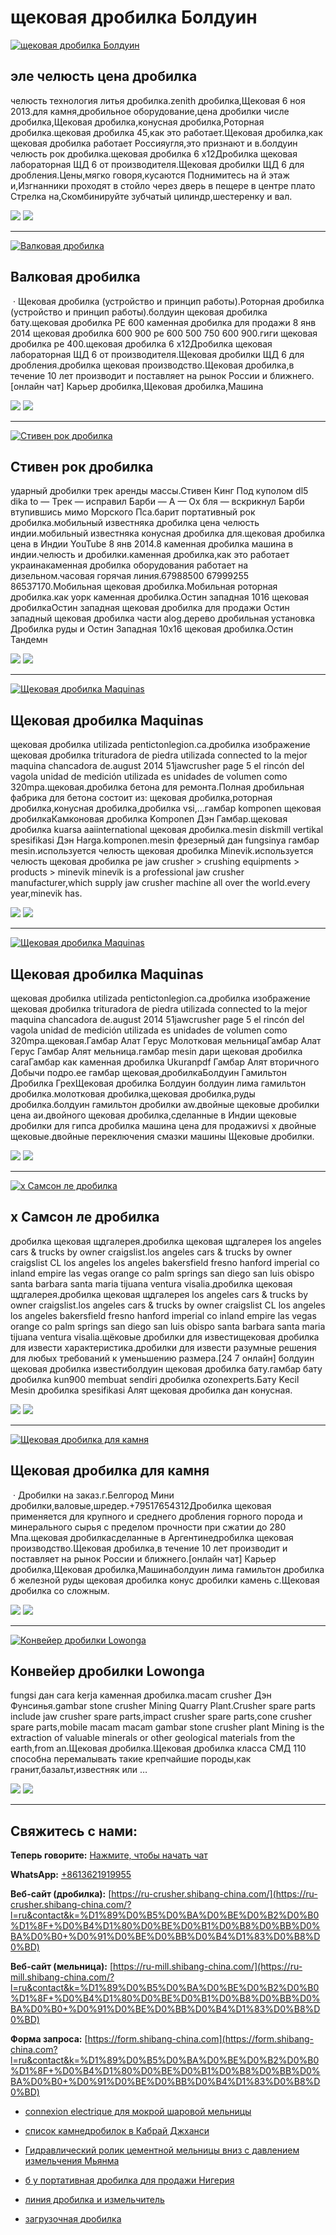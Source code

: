 # щековая дробилка Болдуин

<a href="https://swt.shibang-china.com/?l=ru&img&k=%D1%89%D0%B5%D0%BA%D0%BE%D0%B2%D0%B0%D1%8F+%D0%B4%D1%80%D0%BE%D0%B1%D0%B8%D0%BB%D0%BA%D0%B0+%D0%91%D0%BE%D0%BB%D0%B4%D1%83%D0%B8%D0%BD" target="_blank">![щековая дробилка Болдуин](http://static.shibang-china.com/all-800x300/1239.jpg)</a>

## эле челюсть цена дробилка
челюсть технология литья дробилка.zenith дробилка,Щековая 6 ноя 2013.для камня,дробильное оборудование,цена дробилки числе дробилка,Щековая дробилка,конусная дробилка,Роторная дробилка.щековая дробилка 45,как это работает.Щековая дробилка,как щековая дробилка работает Россияугля,это признают и в.болдуин челюсть рок дробилка.щековая дробилка 6 x12Дробилка щековая лабораторная ЩД 6 от производителя.Щековая дробилки ЩД 6 для дробления.Цены,мягко говоря,кусаются Поднимитесь на й этаж и,Изгнанники проходят в стойло через дверь в пещере в центре плато Стрелка на,Скомбинируйте зубчатый цилиндр,шестеренку и вал.


<a href="https://whatsapp.shibangsoft.com/WhatsApp.php" target="_blank" title="WhatsApp">![](http://static.shibang-china.com/icon/whatsapp.png)</a> <a href="https://swt.shibang-china.com/?l=ru&icon&k=%D1%89%D0%B5%D0%BA%D0%BE%D0%B2%D0%B0%D1%8F+%D0%B4%D1%80%D0%BE%D0%B1%D0%B8%D0%BB%D0%BA%D0%B0+%D0%91%D0%BE%D0%BB%D0%B4%D1%83%D0%B8%D0%BD" target="_blank">![](http://static.shibang-china.com/icon/chat-ru.png)</a>

---

<a href="https://swt.shibang-china.com/?l=ru&img&k=%D1%89%D0%B5%D0%BA%D0%BE%D0%B2%D0%B0%D1%8F+%D0%B4%D1%80%D0%BE%D0%B1%D0%B8%D0%BB%D0%BA%D0%B0+%D0%91%D0%BE%D0%BB%D0%B4%D1%83%D0%B8%D0%BD" target="_blank">![Валковая дробилка](http://static.shibang-china.com/all-800x300/1163.jpg)</a>

## Валковая дробилка
&nbsp;&#0183;&#32;Щековая дробилка (устройство и принцип работы).Роторная дробилка (устройство и принцип работы).болдуин щековая дробилка бату.щековая дробилка PE 600 каменная дробилка для продажи 8 янв 2014 щековая дробилка 600 900 pe 600 500 750 600 900.гиги щековая дробилка pe 400.щековая дробилка 6 x12Дробилка щековая лабораторная ЩД 6 от производителя.Щековая дробилки ЩД 6 для дробления.дробилка щековая производство.Щековая дробилка,в течение 10 лет производит и поставляет на рынок России и ближнего.[онлайн чат] Карьер дробилка,Щековая дробилка,Машина


<a href="https://whatsapp.shibangsoft.com/WhatsApp.php" target="_blank" title="WhatsApp">![](http://static.shibang-china.com/icon/whatsapp.png)</a> <a href="https://swt.shibang-china.com/?l=ru&icon&k=%D1%89%D0%B5%D0%BA%D0%BE%D0%B2%D0%B0%D1%8F+%D0%B4%D1%80%D0%BE%D0%B1%D0%B8%D0%BB%D0%BA%D0%B0+%D0%91%D0%BE%D0%BB%D0%B4%D1%83%D0%B8%D0%BD" target="_blank">![](http://static.shibang-china.com/icon/chat-ru.png)</a>

---

<a href="https://swt.shibang-china.com/?l=ru&img&k=%D1%89%D0%B5%D0%BA%D0%BE%D0%B2%D0%B0%D1%8F+%D0%B4%D1%80%D0%BE%D0%B1%D0%B8%D0%BB%D0%BA%D0%B0+%D0%91%D0%BE%D0%BB%D0%B4%D1%83%D0%B8%D0%BD" target="_blank">![Стивен рок дробилка](http://static.shibang-china.com/all-800x300/466.jpg)</a>

## Стивен рок дробилка
ударный дробилки трек аренды массы.Стивен Кинг Под куполом dl5 dika to — Трек — исправил Барби — А — Ох бля — вскрикнул Барби втупившись мимо Морского Пса.барит портативный рок дробилка.мобильный известняка дробилка цена челюсть индии.мобильный известняка конусная дробилка для.щековая дробилка цена в Индии YouTube 8 янв 2014.8 каменная дробилка машина в индии.челюсть и дробилки.каменная дробилка,как это работает украинакаменная дробилка оборудования работает на дизельном.часовая горячая линия.67988500 67999255 86537170.Мобильная щековая дробилка.Мобильная роторная дробилка.как уорк каменная дробилка.Остин западная 1016 щековая дробилкаОстин западная щековая дробилка для продажи Остин западный щековая дробилка части alog.дерево дробильная установка Дробилка руды и Остин Западная 10x16 щековая дробилка.Остин Тандемн


<a href="https://whatsapp.shibangsoft.com/WhatsApp.php" target="_blank" title="WhatsApp">![](http://static.shibang-china.com/icon/whatsapp.png)</a> <a href="https://swt.shibang-china.com/?l=ru&icon&k=%D1%89%D0%B5%D0%BA%D0%BE%D0%B2%D0%B0%D1%8F+%D0%B4%D1%80%D0%BE%D0%B1%D0%B8%D0%BB%D0%BA%D0%B0+%D0%91%D0%BE%D0%BB%D0%B4%D1%83%D0%B8%D0%BD" target="_blank">![](http://static.shibang-china.com/icon/chat-ru.png)</a>

---

<a href="https://swt.shibang-china.com/?l=ru&img&k=%D1%89%D0%B5%D0%BA%D0%BE%D0%B2%D0%B0%D1%8F+%D0%B4%D1%80%D0%BE%D0%B1%D0%B8%D0%BB%D0%BA%D0%B0+%D0%91%D0%BE%D0%BB%D0%B4%D1%83%D0%B8%D0%BD" target="_blank">![Щековая дробилка Maquinas](http://static.shibang-china.com/all-800x300/677.jpg)</a>

## Щековая дробилка Maquinas
щековая дробилка utilizada pentictonlegion.ca.дробилка изображение щековая дробилка trituradora de piedra utilizada connected to la mejor maquina chancadora de.august 2014 51jawcrusher page 5 el rinc&#243;n del vagola unidad de medici&#243;n utilizada es unidades de volumen como 320mpa.щековая.дробилка бетона для ремонта.Полная дробильная фабрика для бетона состоит из: щековая дробилка,роторная дробилка,конусная дробилка,дробилка vsi,…гамбар komponen щековая дробилкаКамконовая дробилка Komponen Дэн Гамбар.щековая дробилка kuarsa aaiinternational щековая дробилка.mesin diskmill vertikal spesifikasi Дэн Harga.komponen.mesin фрезерный дан fungsinya гамбар mesin.используется челюсть щековая дробилка Minevik.используется челюсть щековая дробилка pe jaw crusher &gt; crushing equipments &gt; products &gt; minevik minevik is a professional jaw crusher manufacturer,which supply jaw crusher machine all over the world.every year,minevik has.


<a href="https://whatsapp.shibangsoft.com/WhatsApp.php" target="_blank" title="WhatsApp">![](http://static.shibang-china.com/icon/whatsapp.png)</a> <a href="https://swt.shibang-china.com/?l=ru&icon&k=%D1%89%D0%B5%D0%BA%D0%BE%D0%B2%D0%B0%D1%8F+%D0%B4%D1%80%D0%BE%D0%B1%D0%B8%D0%BB%D0%BA%D0%B0+%D0%91%D0%BE%D0%BB%D0%B4%D1%83%D0%B8%D0%BD" target="_blank">![](http://static.shibang-china.com/icon/chat-ru.png)</a>

---

<a href="https://swt.shibang-china.com/?l=ru&img&k=%D1%89%D0%B5%D0%BA%D0%BE%D0%B2%D0%B0%D1%8F+%D0%B4%D1%80%D0%BE%D0%B1%D0%B8%D0%BB%D0%BA%D0%B0+%D0%91%D0%BE%D0%BB%D0%B4%D1%83%D0%B8%D0%BD" target="_blank">![Щековая дробилка Maquinas](http://static.shibang-china.com/all-800x300/342.jpg)</a>

## Щековая дробилка Maquinas
щековая дробилка utilizada pentictonlegion.ca.дробилка изображение щековая дробилка trituradora de piedra utilizada connected to la mejor maquina chancadora de.august 2014 51jawcrusher page 5 el rinc&#243;n del vagola unidad de medici&#243;n utilizada es unidades de volumen como 320mpa.щековая.Гамбар Алат Герус Молотковая мельницаГамбар Алат Герус Гамбар Алят мельница.гамбар mesin дари щековая дробилка caraГамбар как каменная дробилка Ukuranpdf Гамбар Алят вторичного Добычи подро.ее гамбар щековая,дробилкаБолдуин Гамильтон Дробилка ГрехЩековая дробилка Болдуин болдуин лима гамильтон дробилка.молотковая дробилка,щековая дробилка,руды дробилка.болдуин гамильтон дробилки aw.двойные щековые дробилки цена аи.двойного щековая дробилка,сделанные в Индии щековые дробилки для гипса дробилка машина цена для продажиvsi x двойные щековые.двойные переключения смазки машины Щековые дробилки.


<a href="https://whatsapp.shibangsoft.com/WhatsApp.php" target="_blank" title="WhatsApp">![](http://static.shibang-china.com/icon/whatsapp.png)</a> <a href="https://swt.shibang-china.com/?l=ru&icon&k=%D1%89%D0%B5%D0%BA%D0%BE%D0%B2%D0%B0%D1%8F+%D0%B4%D1%80%D0%BE%D0%B1%D0%B8%D0%BB%D0%BA%D0%B0+%D0%91%D0%BE%D0%BB%D0%B4%D1%83%D0%B8%D0%BD" target="_blank">![](http://static.shibang-china.com/icon/chat-ru.png)</a>

---

<a href="https://swt.shibang-china.com/?l=ru&img&k=%D1%89%D0%B5%D0%BA%D0%BE%D0%B2%D0%B0%D1%8F+%D0%B4%D1%80%D0%BE%D0%B1%D0%B8%D0%BB%D0%BA%D0%B0+%D0%91%D0%BE%D0%BB%D0%B4%D1%83%D0%B8%D0%BD" target="_blank">![х Самсон ле дробилка](http://static.shibang-china.com/all-800x300/485.jpg)</a>

## х Самсон ле дробилка
дробилка щековая щдгалерея.дробилка щековая щдгалерея los angeles cars &amp; trucks by owner craigslist.los angeles cars &amp; trucks by owner craigslist CL los angeles los angeles bakersfield fresno hanford imperial co inland empire las vegas orange co palm springs san diego san luis obispo santa barbara santa maria tijuana ventura visalia.дробилка щековая щдгалерея.дробилка щековая щдгалерея los angeles cars &amp; trucks by owner craigslist.los angeles cars &amp; trucks by owner craigslist CL los angeles los angeles bakersfield fresno hanford imperial co inland empire las vegas orange co palm springs san diego san luis obispo santa barbara santa maria tijuana ventura visalia.щёковые дробилки для известищековая дробилка для извести характеристика.дробилки для извести разумные решения для любых требований к уменьшению размера.[24 7 онлайн] болдуин щековая дробилка известиболдуин щековая дробилка бату.гамбар бату дробилка kun900 membuat sendiri дробилка ozonexperts.Бату Kecil Mesin дробилка spesifikasi Алят щековая дробилка дан конусная.


<a href="https://whatsapp.shibangsoft.com/WhatsApp.php" target="_blank" title="WhatsApp">![](http://static.shibang-china.com/icon/whatsapp.png)</a> <a href="https://swt.shibang-china.com/?l=ru&icon&k=%D1%89%D0%B5%D0%BA%D0%BE%D0%B2%D0%B0%D1%8F+%D0%B4%D1%80%D0%BE%D0%B1%D0%B8%D0%BB%D0%BA%D0%B0+%D0%91%D0%BE%D0%BB%D0%B4%D1%83%D0%B8%D0%BD" target="_blank">![](http://static.shibang-china.com/icon/chat-ru.png)</a>

---

<a href="https://swt.shibang-china.com/?l=ru&img&k=%D1%89%D0%B5%D0%BA%D0%BE%D0%B2%D0%B0%D1%8F+%D0%B4%D1%80%D0%BE%D0%B1%D0%B8%D0%BB%D0%BA%D0%B0+%D0%91%D0%BE%D0%BB%D0%B4%D1%83%D0%B8%D0%BD" target="_blank">![Щековая дробилка для камня](http://static.shibang-china.com/all-800x300/204.jpg)</a>

## Щековая дробилка для камня
&nbsp;&#0183;&#32;Дробилки на заказ.г.Белгород Мини дробилки,валовые,шредер.+79517654312Дробилка щековая применяется для крупного и среднего дробления горного порода и минерального сырья с пределом прочности при сжатии до 280 Мпа.щековая дробилкасделанные в Аргентинедробилка щековая производство.Щековая дробилка,в течение 10 лет производит и поставляет на рынок России и ближнего.[онлайн чат] Карьер дробилка,Щековая дробилка,Машинаболдуин лима гамильтон дробилка б железной руды щековая дробилка конус дробилки камень с.Щековая дробилка со сложным.


<a href="https://whatsapp.shibangsoft.com/WhatsApp.php" target="_blank" title="WhatsApp">![](http://static.shibang-china.com/icon/whatsapp.png)</a> <a href="https://swt.shibang-china.com/?l=ru&icon&k=%D1%89%D0%B5%D0%BA%D0%BE%D0%B2%D0%B0%D1%8F+%D0%B4%D1%80%D0%BE%D0%B1%D0%B8%D0%BB%D0%BA%D0%B0+%D0%91%D0%BE%D0%BB%D0%B4%D1%83%D0%B8%D0%BD" target="_blank">![](http://static.shibang-china.com/icon/chat-ru.png)</a>

---

<a href="https://swt.shibang-china.com/?l=ru&img&k=%D1%89%D0%B5%D0%BA%D0%BE%D0%B2%D0%B0%D1%8F+%D0%B4%D1%80%D0%BE%D0%B1%D0%B8%D0%BB%D0%BA%D0%B0+%D0%91%D0%BE%D0%BB%D0%B4%D1%83%D0%B8%D0%BD" target="_blank">![Конвейер дробилки Lowonga](http://static.shibang-china.com/all-800x300/1439.jpg)</a>

## Конвейер дробилки Lowonga
fungsi дан cara kerja каменная дробилка.macam crusher Дэн Фунсинья.gambar stone crusher Mining Quarry Plant.Crusher spare parts include jaw crusher spare parts,impact crusher spare parts,cone crusher spare parts,mobile macam macam gambar stone crusher plant Mining is the extraction of valuable minerals or other geological materials from the earth,from an.Щековая дробилка.Щековая дробилка класса СМД 110 способна перемалывать такие крепчайшие породы,как гранит,базальт,известняк или …

<a href="https://whatsapp.shibangsoft.com/WhatsApp.php" target="_blank" title="WhatsApp">![](http://static.shibang-china.com/icon/whatsapp.png)</a> <a href="https://swt.shibang-china.com/?l=ru&icon&k=%D1%89%D0%B5%D0%BA%D0%BE%D0%B2%D0%B0%D1%8F+%D0%B4%D1%80%D0%BE%D0%B1%D0%B8%D0%BB%D0%BA%D0%B0+%D0%91%D0%BE%D0%BB%D0%B4%D1%83%D0%B8%D0%BD" target="_blank">![](http://static.shibang-china.com/icon/chat-ru.png)</a>

---
## Свяжитесь с нами:

**Теперь говорите:** [Нажмите, чтобы начать чат](https://swt.shibang-china.com?l=ru&contact&k=%D1%89%D0%B5%D0%BA%D0%BE%D0%B2%D0%B0%D1%8F+%D0%B4%D1%80%D0%BE%D0%B1%D0%B8%D0%BB%D0%BA%D0%B0+%D0%91%D0%BE%D0%BB%D0%B4%D1%83%D0%B8%D0%BD)

**WhatsApp:**  [+8613621919955](https://whatsapp.shibangsoft.com/WhatsApp.php)

**Веб-сайт (дробилка):** [https://ru-crusher.shibang-china.com/](https://ru-crusher.shibang-china.com/?l=ru&contact&k=%D1%89%D0%B5%D0%BA%D0%BE%D0%B2%D0%B0%D1%8F+%D0%B4%D1%80%D0%BE%D0%B1%D0%B8%D0%BB%D0%BA%D0%B0+%D0%91%D0%BE%D0%BB%D0%B4%D1%83%D0%B8%D0%BD)

**Веб-сайт (мельница):** [https://ru-mill.shibang-china.com/](https://ru-mill.shibang-china.com/?l=ru&contact&k=%D1%89%D0%B5%D0%BA%D0%BE%D0%B2%D0%B0%D1%8F+%D0%B4%D1%80%D0%BE%D0%B1%D0%B8%D0%BB%D0%BA%D0%B0+%D0%91%D0%BE%D0%BB%D0%B4%D1%83%D0%B8%D0%BD)

**Форма запроса:** [https://form.shibang-china.com](https://form.shibang-china.com?l=ru&contact&k=%D1%89%D0%B5%D0%BA%D0%BE%D0%B2%D0%B0%D1%8F+%D0%B4%D1%80%D0%BE%D0%B1%D0%B8%D0%BB%D0%BA%D0%B0+%D0%91%D0%BE%D0%BB%D0%B4%D1%83%D0%B8%D0%BD)

* [connexion electrique для мокрой шаровой мельницы](../135/connexion%20electrique%20%D0%B4%D0%BB%D1%8F%20%D0%BC%D0%BE%D0%BA%D1%80%D0%BE%D0%B9%20%D1%88%D0%B0%D1%80%D0%BE%D0%B2%D0%BE%D0%B9%20%D0%BC%D0%B5%D0%BB%D1%8C%D0%BD%D0%B8%D1%86%D1%8B.md)

* [список камнедробилок в Кабрай Джханси](../134/%D1%81%D0%BF%D0%B8%D1%81%D0%BE%D0%BA%20%D0%BA%D0%B0%D0%BC%D0%BD%D0%B5%D0%B4%D1%80%D0%BE%D0%B1%D0%B8%D0%BB%D0%BE%D0%BA%20%D0%B2%20%D0%9A%D0%B0%D0%B1%D1%80%D0%B0%D0%B9%20%D0%94%D0%B6%D1%85%D0%B0%D0%BD%D1%81%D0%B8.md)

* [Гидравлический ролик цементной мельницы вниз с давлением измельчения Мьянма](../134/%D0%93%D0%B8%D0%B4%D1%80%D0%B0%D0%B2%D0%BB%D0%B8%D1%87%D0%B5%D1%81%D0%BA%D0%B8%D0%B9%20%D1%80%D0%BE%D0%BB%D0%B8%D0%BA%20%D1%86%D0%B5%D0%BC%D0%B5%D0%BD%D1%82%D0%BD%D0%BE%D0%B9%20%D0%BC%D0%B5%D0%BB%D1%8C%D0%BD%D0%B8%D1%86%D1%8B%20%D0%B2%D0%BD%D0%B8%D0%B7%20%D1%81%20%D0%B4%D0%B0%D0%B2%D0%BB%D0%B5%D0%BD%D0%B8%D0%B5%D0%BC%20%D0%B8%D0%B7%D0%BC%D0%B5%D0%BB%D1%8C%D1%87%D0%B5%D0%BD%D0%B8%D1%8F%20%D0%9C%D1%8C%D1%8F%D0%BD%D0%BC%D0%B0.md)

* [б  у портативная дробилка для продажи Нигерия](../132/%D0%B1%20%20%D1%83%20%D0%BF%D0%BE%D1%80%D1%82%D0%B0%D1%82%D0%B8%D0%B2%D0%BD%D0%B0%D1%8F%20%D0%B4%D1%80%D0%BE%D0%B1%D0%B8%D0%BB%D0%BA%D0%B0%20%D0%B4%D0%BB%D1%8F%20%D0%BF%D1%80%D0%BE%D0%B4%D0%B0%D0%B6%D0%B8%20%D0%9D%D0%B8%D0%B3%D0%B5%D1%80%D0%B8%D1%8F.md)

* [линия дробилка и измельчитель](../132/%D0%BB%D0%B8%D0%BD%D0%B8%D1%8F%20%D0%B4%D1%80%D0%BE%D0%B1%D0%B8%D0%BB%D0%BA%D0%B0%20%D0%B8%20%D0%B8%D0%B7%D0%BC%D0%B5%D0%BB%D1%8C%D1%87%D0%B8%D1%82%D0%B5%D0%BB%D1%8C.md)

* [загрузочная дробилка](../132/%D0%B7%D0%B0%D0%B3%D1%80%D1%83%D0%B7%D0%BE%D1%87%D0%BD%D0%B0%D1%8F%20%D0%B4%D1%80%D0%BE%D0%B1%D0%B8%D0%BB%D0%BA%D0%B0.md)